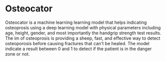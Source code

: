 # Osteocator

Osteocator is a machine learning learning model that helps indicating osteoprosis using a deep learning model with physical parameters including age, height, gender, and most importantly the handgrip strength test results. The im of osteoprosis is providing a sheep, fast, and effective way to detect osteoporosis before causing fractures that can't be healed. The model indicate a result between 0 and 1 to detect if the patient is in the danger zone or not.
